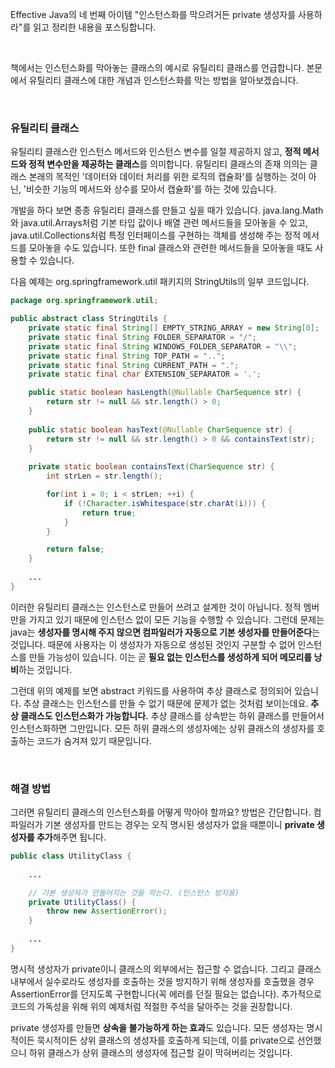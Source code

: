 Effective Java의 네 번째 아이템 "인스턴스화를 막으려거든 private 생성자를 사용하라"를 읽고 정리한 내용을 포스팅합니다.

<br>

책에서는 인스턴스화를 막아놓는 클래스의 예시로 유틸리티 클래스를 언급합니다. 본문에서 유틸리티 클래스에 대한 개념과 인스턴스화를 막는 방법을 알아보겠습니다.

<br>

### 유틸리티 클래스

유틸리티 클래스란 인스턴스 메서드와 인스턴스 변수를 일절 제공하지 않고, **정적 메서드와 정적 변수만을 제공하는 클래스**를 의미합니다. 유틸리티 클래스의 존재 의의는 클래스 본래의 목적인 '데이터와 데이터 처리를 위한 로직의 캡슐화'를 실행하는 것이 아닌, '비슷한 기능의 메서드와 상수를 모아서 캡슐화'를 하는 것에 있습니다. 

개발을 하다 보면 종종 유틸리티 클래스를 만들고 싶을 때가 있습니다. java.lang.Math와 java.util.Arrays처럼 기본 타입 값이나 배열 관련 메서드들을 모아놓을 수 있고, java.util.Collections처럼 특정 인터페이스를 구현하는 객체를 생성해 주는 정적 메서드를 모아놓을 수도 있습니다. 또한 final 클래스와 관련한 메서드들을 모아놓을 때도 사용할 수 있습니다.

다음 예제는 org.springframework.util 패키지의 StringUtils의 일부 코드입니다.

```java
package org.springframework.util;

public abstract class StringUtils {
    private static final String[] EMPTY_STRING_ARRAY = new String[0];
    private static final String FOLDER_SEPARATOR = "/";
    private static final String WINDOWS_FOLDER_SEPARATOR = "\\";
    private static final String TOP_PATH = "..";
    private static final String CURRENT_PATH = ".";
    private static final char EXTENSION_SEPARATOR = '.';

    public static boolean hasLength(@Nullable CharSequence str) {
        return str != null && str.length() > 0;
    }
  
    public static boolean hasText(@Nullable CharSequence str) {
        return str != null && str.length() > 0 && containsText(str);
    }
  
    private static boolean containsText(CharSequence str) {
        int strLen = str.length();

        for(int i = 0; i < strLen; ++i) {
            if (!Character.isWhitespace(str.charAt(i))) {
                return true;
            }
        }

        return false;
    }
    
    ...
}
```

이러한 유틸리티 클래스는 인스턴스로 만들어 쓰려고 설계한 것이 아닙니다. 정적 멤버만을 가지고 있기 때문에 인스턴스 없이 모든 기능을 수행할 수 있습니다. 그런데 문제는 java는 **생성자를 명시해 주지 않으면 컴파일러가 자동으로 기본 생성자를 만들어준다**는 것입니다. 때문에 사용자는 이 생성자가 자동으로 생성된 것인지 구분할 수 없어 인스턴스를 만들 가능성이 있습니다. 이는 곧 **필요 없는 인스턴스를 생성하게 되어 메모리를 낭비**하는 것입니다.

그런데 위의 예제를 보면 abstract 키워드를 사용하여 추상 클래스로 정의되어 있습니다. 추상 클래스는 인스턴스를 만들 수 없기 때문에 문제가 없는 것처럼 보이는데요. **추상 클래스도 인스턴스화가 가능합니다.** 추상 클래스를 상속받는 하위 클래스를 만들어서 인스턴스화하면 그만입니다. 모든 하위 클래스의 생성자에는 상위 클래스의 생성자를 호출하는 코드가 숨겨져 있기 때문입니다.

<br>

### 해결 방법

그러면 유틸리티 클래스의 인스턴스화를 어떻게 막아야 할까요? 방법은 간단합니다. 컴파일러가 기본 생성자를 만드는 경우는 오직 명시된 생성자가 없을 때뿐이니 **private 생성자를 추가**해주면 됩니다. 

```java
public class UtilityClass {
  
    ...

    // 기본 생성자가 만들어지는 것을 막는다. (인스턴스 방지용)
    private UtilityClass() {
        throw new AssertionError();
    }
  
    ...
}
```

명시적 생성자가 private이니 클래스의 외부에서는 접근할 수 없습니다. 그리고 클래스 내부에서 실수로라도 생성자를 호출하는 것을 방지하기 위해 생성자를 호출했을 경우 AssertionError를 던지도록 구현합니다(꼭 에러를 던질 필요는 없습니다). 추가적으로 코드의 가독성을 위해 위의 예제처럼 적절한 주석을 달아주는 것을 권장합니다.

private 생성자를 만들면 **상속을 불가능하게 하는 효과**도 있습니다. 모든 생성자는 명시적이든 묵시적이든 상위 클래스의 생성자를 호출하게 되는데, 이를 private으로 선언했으니 하위 클래스가 상위 클래스의 생성자에 접근할 길이 막혀버리는 것입니다. 

